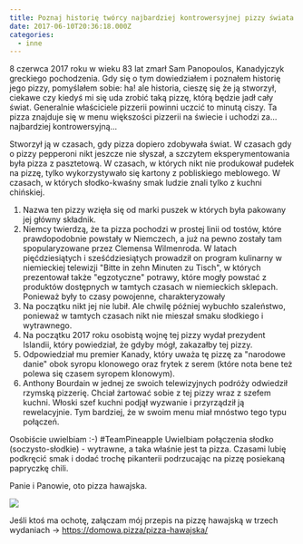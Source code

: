 ```yaml
---
title: Poznaj historię twórcy najbardziej kontrowersyjnej pizzy świata
date: 2017-06-10T20:36:18.000Z
categories: 
  - inne
---
```


8 czerwca 2017 roku w wieku 83 lat zmarł Sam Panopoulos, Kanadyjczyk greckiego pochodzenia. Gdy się o tym dowiedziałem i poznałem historię jego pizzy, pomyślałem sobie: ha! ale historia, cieszę się że ją stworzył, ciekawe czy kiedyś mi się uda zrobić taką pizzę, którą będzie jadł cały świat. Generalnie właściciele pizzerii powinni uczcić to minutą ciszy. Ta pizza znajduje się w menu większości pizzerii na świecie i uchodzi za... najbardziej kontrowersyjną…

Stworzył ją w czasach, gdy pizza dopiero zdobywała świat. W czasach gdy o pizzy pepperoni nikt jeszcze nie słyszał, a szczytem eksperymentowania była pizza z pasztetową. W czasach, w których nikt nie produkował pudełek na pizzę, tylko wykorzystywało się kartony z pobliskiego meblowego. W czasach, w których słodko-kwaśny smak ludzie znali tylko z kuchni chińskiej.

1. Nazwa ten pizzy wzięła się od marki puszek w których była pakowany jej główny składnik.
2. Niemcy twierdzą, że ta pizza pochodzi w prostej linii od tostów, które prawdopodobnie powstały w Niemczech, a już na pewno zostały tam spopularyzowane przez Clemensa Wilmenroda. W latach pięćdziesiątych i sześćdziesiątych prowadził on program kulinarny w niemieckiej telewizji "Bitte in zehn Minuten zu Tisch", w których prezentował także "egzotyczne" potrawy, które mogły powstać z produktów dostępnych w tamtych czasach w niemieckich sklepach. Ponieważ były to czasy powojenne, charakteryzowały
3. Na początku nikt jej nie lubił. Ale chwilę później wybuchło szaleństwo, ponieważ w tamtych czasach nikt nie mieszał smaku słodkiego i wytrawnego.
4. Na początku 2017 roku osobistą wojnę tej pizzy wydał prezydent Islandii, który powiedział, że gdyby mógł, zakazałby tej pizzy.
5. Odpowiedział mu premier Kanady, który uważa tę pizzę za "narodowe danie" obok syropu klonowego oraz frytek z serem (które nota bene też polewa się czasem syropem klonowym).
6. Anthony Bourdain w jednej ze swoich telewizyjnych podróży odwiedził rzymską pizzerię. Chciał żartować sobie z tej pizzy wraz z szefem kuchni. Włoski szef kuchni podjął wyzwanie i przyrządził ją rewelacyjnie. Tym bardziej, że w swoim menu miał mnóstwo tego typu połączeń.

Osobiście uwielbiam :-) #TeamPineapple Uwielbiam połączenia słodko (soczysto-słodkie) - wytrawne, a taka właśnie jest ta pizza. Czasami lubię podkręcić smak i dodać trochę pikanterii podrzucając na pizzę posiekaną papryczkę chili.

Panie i Panowie, oto pizza hawajska.

![](pizza-hawajska-s-1-300x168.jpg)

Jeśli ktoś ma ochotę, załączam mój przepis na pizzę hawajską w trzech wydaniach -> <a href="/pizza-hawajska/">https://domowa.pizza/pizza-hawajska/</a>
